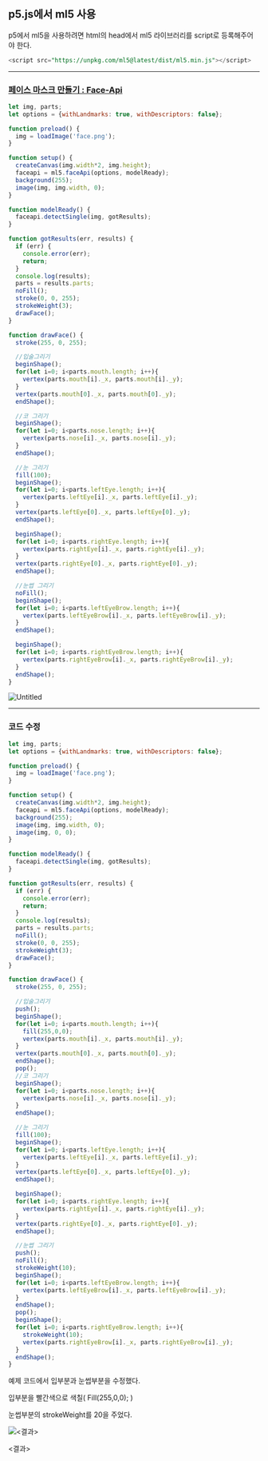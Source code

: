 ## p5.js에서 ml5 사용

p5에서 ml5을 사용하려면 html의 head에서 ml5 라이브러리를 script로 등록해주어야 한다.

```sql
<script src="https://unpkg.com/ml5@latest/dist/ml5.min.js"></script>
```

---

### ****[페이스 마스크 만들기 : Face-Api](https://wikidocs.net/103515)****

```jsx
let img, parts;
let options = {withLandmarks: true, withDescriptors: false};

function preload() {
  img = loadImage('face.png');
}

function setup() {
  createCanvas(img.width*2, img.height);
  faceapi = ml5.faceApi(options, modelReady);
  background(255);
  image(img, img.width, 0);    
}

function modelReady() {
  faceapi.detectSingle(img, gotResults);
}

function gotResults(err, results) {
  if (err) {
    console.error(err);
    return;
  }
  console.log(results);
  parts = results.parts;
  noFill();
  stroke(0, 0, 255);
  strokeWeight(3);
  drawFace();
}

function drawFace() {
  stroke(255, 0, 255);

  //입술그리기
  beginShape();
  for(let i=0; i<parts.mouth.length; i++){
    vertex(parts.mouth[i]._x, parts.mouth[i]._y);
  }
  vertex(parts.mouth[0]._x, parts.mouth[0]._y);
  endShape();

  //코 그리기    
  beginShape();
  for(let i=0; i<parts.nose.length; i++){
    vertex(parts.nose[i]._x, parts.nose[i]._y);
  }
  endShape();

  //눈 그리기
  fill(100);
  beginShape();
  for(let i=0; i<parts.leftEye.length; i++){
    vertex(parts.leftEye[i]._x, parts.leftEye[i]._y);
  }
  vertex(parts.leftEye[0]._x, parts.leftEye[0]._y);
  endShape();

  beginShape();
  for(let i=0; i<parts.rightEye.length; i++){
    vertex(parts.rightEye[i]._x, parts.rightEye[i]._y);
  }
  vertex(parts.rightEye[0]._x, parts.rightEye[0]._y);
  endShape();

  //눈썹 그리기    
  noFill();
  beginShape();
  for(let i=0; i<parts.leftEyeBrow.length; i++){
    vertex(parts.leftEyeBrow[i]._x, parts.leftEyeBrow[i]._y);
  }
  endShape();

  beginShape();
  for(let i=0; i<parts.rightEyeBrow.length; i++){
    vertex(parts.rightEyeBrow[i]._x, parts.rightEyeBrow[i]._y);
  }
  endShape();
}
```

![Untitled](https://s3.us-west-2.amazonaws.com/secure.notion-static.com/a115760d-d6cb-48da-8281-9c7dbcf35fd5/Untitled.png?X-Amz-Algorithm=AWS4-HMAC-SHA256&X-Amz-Content-Sha256=UNSIGNED-PAYLOAD&X-Amz-Credential=AKIAT73L2G45EIPT3X45%2F20220509%2Fus-west-2%2Fs3%2Faws4_request&X-Amz-Date=20220509T130951Z&X-Amz-Expires=86400&X-Amz-Signature=8fa80b837fd744fe7062c31b1445c5c96ebc6da7e3f3950fb52b2eeb4e2cac0d&X-Amz-SignedHeaders=host&response-content-disposition=filename%20%3D%22Untitled.png%22&x-id=GetObject)

---

### 코드 수정

```jsx
let img, parts;
let options = {withLandmarks: true, withDescriptors: false};

function preload() {
  img = loadImage('face.png');
}

function setup() {
  createCanvas(img.width*2, img.height);
  faceapi = ml5.faceApi(options, modelReady);
  background(255);
  image(img, img.width, 0);    
  image(img, 0, 0);    
}

function modelReady() {
  faceapi.detectSingle(img, gotResults);
}

function gotResults(err, results) {
  if (err) {
    console.error(err);
    return;
  }
  console.log(results);
  parts = results.parts;
  noFill();
  stroke(0, 0, 255);
  strokeWeight(3);
  drawFace();
}

function drawFace() {
  stroke(255, 0, 255);

  //입술그리기
  push();
  beginShape();
  for(let i=0; i<parts.mouth.length; i++){
    fill(255,0,0);
    vertex(parts.mouth[i]._x, parts.mouth[i]._y);
  }
  vertex(parts.mouth[0]._x, parts.mouth[0]._y);
  endShape();
  pop();
  //코 그리기    
  beginShape();
  for(let i=0; i<parts.nose.length; i++){
    vertex(parts.nose[i]._x, parts.nose[i]._y);
  }
  endShape();

  //눈 그리기
  fill(100);
  beginShape();
  for(let i=0; i<parts.leftEye.length; i++){
    vertex(parts.leftEye[i]._x, parts.leftEye[i]._y);
  }
  vertex(parts.leftEye[0]._x, parts.leftEye[0]._y);
  endShape();

  beginShape();
  for(let i=0; i<parts.rightEye.length; i++){
    vertex(parts.rightEye[i]._x, parts.rightEye[i]._y);
  }
  vertex(parts.rightEye[0]._x, parts.rightEye[0]._y);
  endShape();

  //눈썹 그리기    
  push();
  noFill();
  strokeWeight(10);
  beginShape();
  for(let i=0; i<parts.leftEyeBrow.length; i++){
    vertex(parts.leftEyeBrow[i]._x, parts.leftEyeBrow[i]._y);
  }
  endShape();
  pop();
  beginShape();
  for(let i=0; i<parts.rightEyeBrow.length; i++){
    strokeWeight(10);
    vertex(parts.rightEyeBrow[i]._x, parts.rightEyeBrow[i]._y);
  }
  endShape();
}
```

예제 코드에서 입부분과 눈썹부분을 수정했다.

입부분을 빨간색으로 색칠( Fill(255,0,0); )

눈썹부분의 strokeWeight를 20을 주었다.

![<결과>](https://s3.us-west-2.amazonaws.com/secure.notion-static.com/bb9ffbc2-9809-42f7-9f6c-2b90865b4e21/Untitled.png?X-Amz-Algorithm=AWS4-HMAC-SHA256&X-Amz-Content-Sha256=UNSIGNED-PAYLOAD&X-Amz-Credential=AKIAT73L2G45EIPT3X45%2F20220509%2Fus-west-2%2Fs3%2Faws4_request&X-Amz-Date=20220509T130657Z&X-Amz-Expires=86400&X-Amz-Signature=0639ee9b11eff920e562e2a50477199d8b50b55e67e38c267c9f21fd608b6a65&X-Amz-SignedHeaders=host&response-content-disposition=filename%20%3D%22Untitled.png%22&x-id=GetObject)

<결과>
